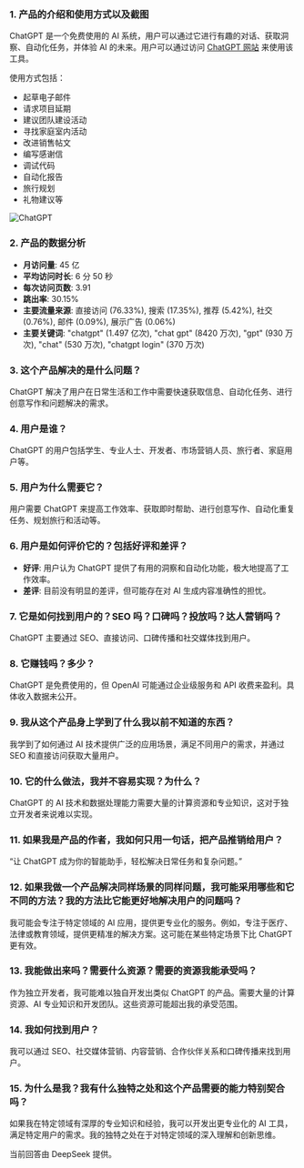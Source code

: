 ### 1. 产品的介绍和使用方式以及截图
ChatGPT 是一个免费使用的 AI 系统，用户可以通过它进行有趣的对话、获取洞察、自动化任务，并体验 AI 的未来。用户可以通过访问 [ChatGPT 网站](https://chatgpt.com) 来使用该工具。

使用方式包括：
- 起草电子邮件
- 请求项目延期
- 建议团队建设活动
- 寻找家庭室内活动
- 改进销售帖文
- 编写感谢信
- 调试代码
- 自动化报告
- 旅行规划
- 礼物建议等

![ChatGPT](https://cdn-images.toolify.ai/170350397495108913.jpg)

### 2. 产品的数据分析
- **月访问量**: 45 亿
- **平均访问时长**: 6 分 50 秒
- **每次访问页数**: 3.91
- **跳出率**: 30.15%
- **主要流量来源**: 直接访问 (76.33%), 搜索 (17.35%), 推荐 (5.42%), 社交 (0.76%), 邮件 (0.09%), 展示广告 (0.06%)
- **主要关键词**: "chatgpt" (1.497 亿次), "chat gpt" (8420 万次), "gpt" (930 万次), "chat" (530 万次), "chatgpt login" (370 万次)

### 3. 这个产品解决的是什么问题？
ChatGPT 解决了用户在日常生活和工作中需要快速获取信息、自动化任务、进行创意写作和问题解决的需求。

### 4. 用户是谁？
ChatGPT 的用户包括学生、专业人士、开发者、市场营销人员、旅行者、家庭用户等。

### 5. 用户为什么需要它？
用户需要 ChatGPT 来提高工作效率、获取即时帮助、进行创意写作、自动化重复任务、规划旅行和活动等。

### 6. 用户是如何评价它的？包括好评和差评？
- **好评**: 用户认为 ChatGPT 提供了有用的洞察和自动化功能，极大地提高了工作效率。
- **差评**: 目前没有明显的差评，但可能存在对 AI 生成内容准确性的担忧。

### 7. 它是如何找到用户的？SEO 吗？口碑吗？投放吗？达人营销吗？
ChatGPT 主要通过 SEO、直接访问、口碑传播和社交媒体找到用户。

### 8. 它赚钱吗？多少？
ChatGPT 是免费使用的，但 OpenAI 可能通过企业级服务和 API 收费来盈利。具体收入数据未公开。

### 9. 我从这个产品身上学到了什么我以前不知道的东西？
我学到了如何通过 AI 技术提供广泛的应用场景，满足不同用户的需求，并通过 SEO 和直接访问获取大量用户。

### 10. 它的什么做法，我并不容易实现？为什么？
ChatGPT 的 AI 技术和数据处理能力需要大量的计算资源和专业知识，这对于独立开发者来说难以实现。

### 11. 如果我是产品的作者，我如何只用一句话，把产品推销给用户？
“让 ChatGPT 成为你的智能助手，轻松解决日常任务和复杂问题。”

### 12. 如果我做一个产品解决同样场景的同样问题，我可能采用哪些和它不同的方法？我的方法比它能更好地解决用户的问题吗？
我可能会专注于特定领域的 AI 应用，提供更专业化的服务。例如，专注于医疗、法律或教育领域，提供更精准的解决方案。这可能在某些特定场景下比 ChatGPT 更有效。

### 13. 我能做出来吗？需要什么资源？需要的资源我能承受吗？
作为独立开发者，我可能难以独自开发出类似 ChatGPT 的产品。需要大量的计算资源、AI 专业知识和开发团队。这些资源可能超出我的承受范围。

### 14. 我如何找到用户？
我可以通过 SEO、社交媒体营销、内容营销、合作伙伴关系和口碑传播来找到用户。

### 15. 为什么是我？我有什么独特之处和这个产品需要的能力特别契合吗？
如果我在特定领域有深厚的专业知识和经验，我可以开发出更专业化的 AI 工具，满足特定用户的需求。我的独特之处在于对特定领域的深入理解和创新思维。

当前回答由 DeepSeek 提供。